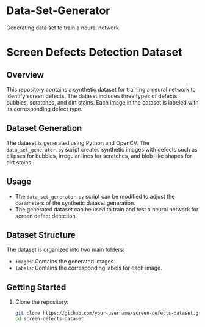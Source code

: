 # Data-Set-Generator
Generating data set to train a neural network

# Screen Defects Detection Dataset

## Overview
This repository contains a synthetic dataset for training a neural network to identify screen defects. The dataset includes three types of defects: bubbles, scratches, and dirt stains. Each image in the dataset is labeled with its corresponding defect type.

## Dataset Generation
The dataset is generated using Python and OpenCV. The `data_set_generator.py` script creates synthetic images with defects such as ellipses for bubbles, irregular lines for scratches, and blob-like shapes for dirt stains.

## Usage
- The `data_set_generator.py` script can be modified to adjust the parameters of the synthetic dataset generation.
- The generated dataset can be used to train and test a neural network for screen defect detection.

## Dataset Structure
The dataset is organized into two main folders:
- `images`: Contains the generated images.
- `labels`: Contains the corresponding labels for each image.

## Getting Started
1. Clone the repository:
   ```bash
   git clone https://github.com/your-username/screen-defects-dataset.git
   cd screen-defects-dataset
